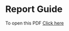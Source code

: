 <!DOCTYPE html>
<html>

<body>

<h1>Report Guide</h1>
<p>To open this PDF <a href="file:///C:/Users/priya/Downloads/Report_Guide%20(1).pdf">Click here</a> </p>

</body>
</html>
